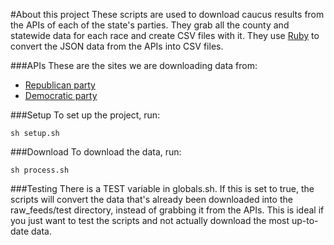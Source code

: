 #About this project
These scripts are used to download caucus results from the APIs of each of the state's parties. They grab all the county and statewide data for each race and create CSV files with it. They use [Ruby](https://github.com/ruby/ruby) to convert the JSON data from the APIs into CSV files.

###APIs
These are the sites we are downloading data from:

* [Republican party](https://www.iagopcaucuses.com/swagger/ui/index)
* [Democratic party](https://www.idpcaucuses.com/swagger/ui/index)

###Setup
To set up the project, run:

	sh setup.sh

###Download
To download the data, run:

	sh process.sh

###Testing
There is a TEST variable in globals.sh. If this is set to true, the scripts will convert the data that's already been downloaded into the raw_feeds/test directory, instead of grabbing it from the APIs. This is ideal if you just want to test the scripts and not actually download the most up-to-date data.
